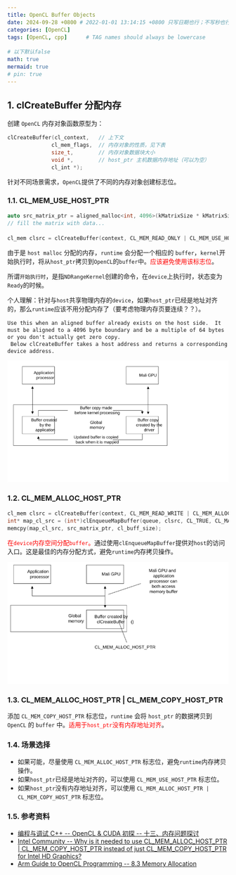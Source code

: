 ```yaml
---
title: OpenCL Buffer Objects
date: 2024-09-28 +0800 # 2022-01-01 13:14:15 +0800 只写日期也行；不写秒也行；这样也行 2022-03-09T00:55:42+08:00
categories: [OpenCL]
tags: [OpenCL, cpp]      # TAG names should always be lowercase

# 以下默认false
math: true
mermaid: true
# pin: true
---
```


## 1. clCreateBuffer 分配内存 ##

创建 `OpenCL` 内存对象函数原型为：

```c++
clCreateBuffer(cl_context,   // 上下文
              cl_mem_flags,  // 内存对象的性质，见下表
              size_t,        // 内存对象数据块大小
              void *,        // host_ptr 主机数据内存地址（可以为空）
              cl_int *);
```

针对不同场景需求，`OpenCL`提供了不同的内存对象创建标志位。

### 1.1. CL_MEM_USE_HOST_PTR ###

```c++
auto src_matrix_ptr = aligned_malloc<int, 4096>(kMatrixSize * kMatrixSize);
// fill the matrix with data...

cl_mem clsrc = clCreateBuffer(context, CL_MEM_READ_ONLY | CL_MEM_USE_HOST_PTR, cl_buff_size, src_matrix_ptr, NULL);
```

由于是 `host malloc` 分配的内存，`runtime` 会分配一个相应的 `buffer`，`kernel`开始执行时，将从`host_ptr`拷贝到`OpenCL`的`buffer`中。<font color="#ff0000">应该避免使用该标志位</font>。

所谓`开始执行时`，是指`NDRangeKernel`创建的命令，在`device`上执行时，状态变为`Ready`的时候。

个人理解：针对与`host`共享物理内存的`device`，如果`host_ptr`已经是地址对齐的，那么`runtime`应该不用分配内存了（要考虑物理内存页要连续？？）。

```text
Use this when an aligned buffer already exists on the host side.  It must be aligned to a 4096 byte boundary and be a multiple of 64 bytes or you don't actually get zero copy.
 Below clCreateBuffer takes a host address and returns a corresponding device address.
```

![CL_MEM_USE_HOST_PTR](/assets/images/opencl/clCreateBuffer/CL_MEM_USE_HOST_PTR.svg)

### 1.2. CL_MEM_ALLOC_HOST_PTR ###

```c++
cl_mem clsrc = clCreateBuffer(context, CL_MEM_READ_WRITE | CL_MEM_ALLOC_HOST_PTR, cl_buff_size, NULL, NULL);
int* map_cl_src = (int*)clEnqueueMapBuffer(queue, clsrc, CL_TRUE, CL_MAP_WRITE, 0, cl_buff_size, 0, NULL, NULL, &status);
memcpy(map_cl_src, src_matrix_ptr, cl_buff_size);
```

<font color="#ff0000">在`device`内存空间分配`buffer`。</font>通过使用`clEnqueueMapBuffer`提供对`host`的访问入口。这是最佳的内存分配方式，避免`runtime`内存拷贝操作。

![CL_MEM_ALLOC_HOST_PTR](/assets/images/opencl/clCreateBuffer/CL_MEM_ALLOC_HOST_PTR.svg)

### 1.3. CL_MEM_ALLOC_HOST_PTR | CL_MEM_COPY_HOST_PTR ###

添加 `CL_MEM_COPY_HOST_PTR` 标志位，`runtime` 会将 `host_ptr` 的数据拷贝到 `OpenCL` 的 `buffer` 中。<font color="#ff0000">适用于`host_ptr`没有内存地址对齐</font>。

### 1.4. 场景选择 ###

* 如果可能，尽量使用 `CL_MEM_ALLOC_HOST_PTR` 标志位，避免`runtime`内存拷贝操作。
* 如果`host_ptr`已经是地址对齐的，可以使用 `CL_MEM_USE_HOST_PTR` 标志位。
* 如果`host_ptr`没有内存地址对齐，可以使用 `CL_MEM_ALLOC_HOST_PTR | CL_MEM_COPY_HOST_PTR` 标志位。

### 1.5. 参考资料 ###

* [编程与调试 C++ -- OpenCL & CUDA 初探 -- 十三、内存问题探讨](https://sunocean.life/blog/blog/2022/04/16/opencl#%E5%86%85%E5%AD%98%E9%97%AE%E9%A2%98%E6%8E%A2%E8%AE%A8)
* [Intel Community -- Why is it needed to use CL_MEM_ALLOC_HOST_PTR | CL_MEM_COPY_HOST_PTR instead of just CL_MEM_COPY_HOST_PTR for Intel HD Graphics?](https://community.intel.com/t5/OpenCL-for-CPU/Why-is-it-needed-to-use-CL-MEM-ALLOC-HOST-PTR-CL-MEM-COPY-HOST/m-p/1070056)
* [Arm Guide to OpenCL Programming -- 8.3 Memory Allocation](/assets/pdf/opencl/Arm%20Guide%20to%20OpenCL%20Programming.pdf)
